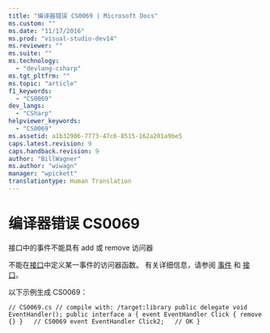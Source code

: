 ```yaml
---
title: "编译器错误 CS0069 | Microsoft Docs"
ms.custom: ""
ms.date: "11/17/2016"
ms.prod: "visual-studio-dev14"
ms.reviewer: ""
ms.suite: ""
ms.technology: 
  - "devlang-csharp"
ms.tgt_pltfrm: ""
ms.topic: "article"
f1_keywords: 
  - "CS0069"
dev_langs: 
  - "CSharp"
helpviewer_keywords: 
  - "CS0069"
ms.assetid: a1b32906-7773-47c6-8515-162a201a9be5
caps.latest.revision: 9
caps.handback.revision: 9
author: "BillWagner"
ms.author: "wiwagn"
manager: "wpickett"
translationtype: Human Translation
---
```

# 编译器错误 CS0069
接口中的事件不能具有 add 或 remove 访问器  
  
 不能在[接口](../../csharp/language-reference/keywords/interface.md)中定义某一事件的访问器函数。 有关详细信息，请参阅 [事件](../../csharp/programming-guide/events/index.md) 和 [接口](../../csharp/programming-guide/interfaces/index.md)。  
  
 以下示例生成 CS0069：  
  
```  
// CS0069.cs // compile with: /target:library public delegate void EventHandler(); public interface a { event EventHandler Click { remove {} }   // CS0069 event EventHandler Click2;   // OK }  
```